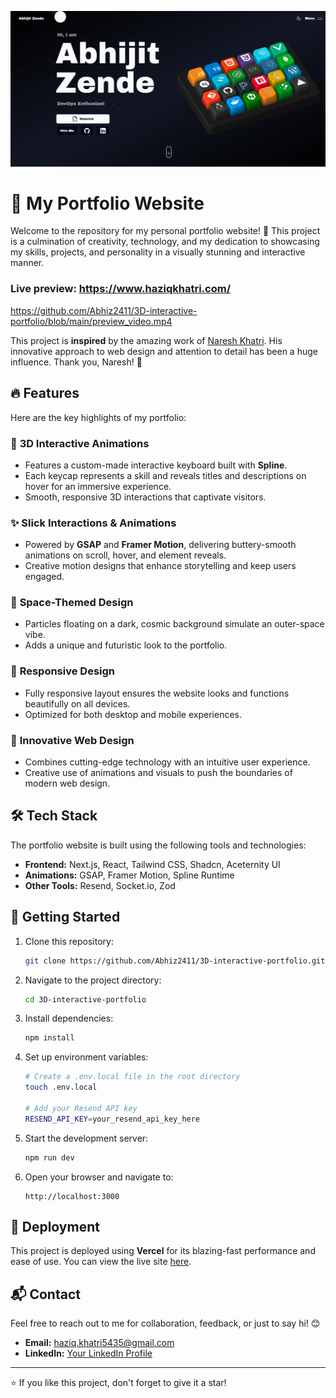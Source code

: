 ![Portfolio Preview](https://github.com/Abhiz2411/3D-interactive-portfolio/blob/main/public/assets/seo/og-image.png?raw=true)

# 🚀 My Portfolio Website

Welcome to the repository for my personal portfolio website! 🎉 This project is a culmination of creativity, technology, and my dedication to showcasing my skills, projects, and personality in a visually stunning and interactive manner.

### Live preview: https://www.haziqkhatri.com/

https://github.com/Abhiz2411/3D-interactive-portfolio/blob/main/preview_video.mp4

This project is **inspired** by the amazing work of [Naresh Khatri](https://github.com/Naresh-Khatri/Portfolio). His innovative approach to web design and attention to detail has been a huge influence. Thank you, Naresh! 🙏

## 🔥 Features

Here are the key highlights of my portfolio:

### 🎹 **3D Interactive Animations**
- Features a custom-made interactive keyboard built with **Spline**.
- Each keycap represents a skill and reveals titles and descriptions on hover for an immersive experience.
- Smooth, responsive 3D interactions that captivate visitors.

### ✨ **Slick Interactions & Animations**
- Powered by **GSAP** and **Framer Motion**, delivering buttery-smooth animations on scroll, hover, and element reveals.
- Creative motion designs that enhance storytelling and keep users engaged.

### 🌌 **Space-Themed Design**
- Particles floating on a dark, cosmic background simulate an outer-space vibe.
- Adds a unique and futuristic look to the portfolio.

### 📱 **Responsive Design**
- Fully responsive layout ensures the website looks and functions beautifully on all devices.
- Optimized for both desktop and mobile experiences.

### 🧠 **Innovative Web Design**
- Combines cutting-edge technology with an intuitive user experience.
- Creative use of animations and visuals to push the boundaries of modern web design.

## 🛠️ Tech Stack

The portfolio website is built using the following tools and technologies:

- **Frontend:** Next.js, React, Tailwind CSS, Shadcn, Aceternity UI
- **Animations:** GSAP, Framer Motion, Spline Runtime
- **Other Tools:** Resend, Socket.io, Zod

## 🌟 Getting Started

1. Clone this repository:
   ```bash
   git clone https://github.com/Abhiz2411/3D-interactive-portfolio.git
   ```

2. Navigate to the project directory:
   ```bash
   cd 3D-interactive-portfolio
   ```

3. Install dependencies:
   ```bash
   npm install
   ```

4. Set up environment variables:
   ```bash
   # Create a .env.local file in the root directory
   touch .env.local

   # Add your Resend API key
   RESEND_API_KEY=your_resend_api_key_here
   ```

5. Start the development server:
   ```bash
   npm run dev
   ```

6. Open your browser and navigate to:
   ```
   http://localhost:3000
   ```

## 🚀 Deployment

This project is deployed using **Vercel** for its blazing-fast performance and ease of use. You can view the live site [here](https://www.haziqkhatri.com/).

## 📬 Contact

Feel free to reach out to me for collaboration, feedback, or just to say hi! 😊

- **Email:** haziq.khatri5435@gmail.com
- **LinkedIn:** [Your LinkedIn Profile](https://www.linkedin.com/in/haziq-khatri-bb586b192)

---

⭐ If you like this project, don't forget to give it a star!
